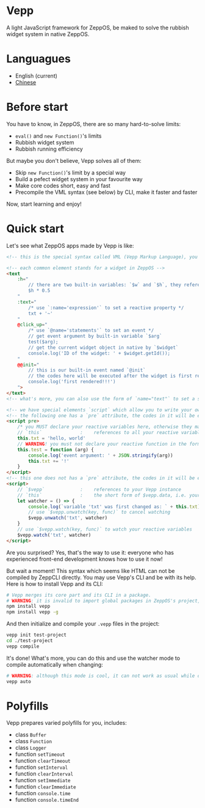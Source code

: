# Vepp
A light JavaScript framework for ZeppOS, be maked to solve the rubbish widget system in native ZeppOS.

# Languagues
- English (current)
- [Chinese](https://github.com/jwhgzs/vepp/blob/master/README.chinese.md)

# Before start
You have to know, in ZeppOS, there are so many hard-to-solve limits:

- `eval()` and `new Function()`'s limits
- Rubbish widget system
- Rubbish running efficiency

But maybe you don't believe, Vepp solves all of them:

- Skip `new Function()`'s limit by a special way
- Build a pefect widget system in your favourite way
- Make core codes short, easy and fast
- Precompile the VML syntax (see below) by CLI, make it faster and faster

Now, start learning and enjoy!

# Quick start
Let's see what ZeppOS apps made by Vepp is like:

```html
<!-- this is the special syntax called VML (Vepp Markup Language), you can use it in `.vepp` suffixed files -->

<!-- each common element stands for a widget in ZeppOS -->
<text
    :h="
        // there are two built-in variables: `$w` and `$h`, they reference to device's width and height
        $h * 0.5
    "
    :text="
        /* use `:name='expression'` to set a reactive property */
        txt + '~'
    "
    @click_up="
        /* use `@name='statements'` to set an event */
        // get event argument by built-in variable `$arg`
        test($arg);
        // get the current widget object in native by `$widget`
        console.log('ID of the widget: ' + $widget.getId());
    "
    @@init="
        // this is our built-in event named `@init`
        // the codes here will be executed after the widget is first rendered
        console.log('first rendered!!!')
    ">
</text>
<!-- what's more, you can also use the form of `name="text"` to set a static and stringify property easily -->

<!-- we have special elements `script` which allow you to write your own JS -->
<!-- the following one has a `pre` attribute, the codes in it will be executed BEFORE Vepp's instance is initialized -->
<script pre>
    /* you MUST declare your reactive variables here, otherwise they may cause crash when they are not declared or initialized but are used before the first render */
    // `this`              :    references to all your reactive variables
    this.txt = 'hello, world'
    // WARNING! you must not declare your reactive function in the form of lambda, or you won't get the `this` correctly
    this.test = function (arg) {
        console.log('event argument: ' + JSON.stringify(arg))
        this.txt += '!'
    }
</script>
<!-- this one does not has a `pre` attribute, the codes in it will be executed AFTER Vepp's instance is initialized i.e. AFTER the first render -->
<script>
    // `$vepp`             :    references to your Vepp instance
    // `this`              :    the short form of $vepp.data, i.e. your reactive variables
    let watcher = () => {
        console.log(`variable 'txt' was first changed as: ` + this.txt)
    	// use `$vepp.unwatch(key, func)` to cancel watching
        $vepp.unwatch('txt', watcher)
    }
    // use `$vepp.watch(key, func)` to watch your reactive variables
    $vepp.watch('txt', watcher)
</script>
```

Are you surprised? Yes, that's the way to use it: everyone who has experienced front-end development knows how to use it now!

But wait a moment! This syntax which seems like HTML can not be compiled by ZeppCLI directly. You may use Vepp's CLI and be with its help. Here is how to install Vepp and its CLI:

```bash
# Vepp merges its core part and its CLI in a package.
# WARNING: it is invalid to import global packages in ZeppOS's project, so you MUST do like this:
npm install vepp
npm install vepp -g
```

And then initialize and compile your `.vepp` files in the project:

```bash
vepp init test-project
cd ./test-project
vepp compile
```

It's done! What's more, you can do this and use the watcher mode to compile automatically when changing:

```bash
# WARNING: although this mode is cool, it can not work as usual while other file watchers are working (like ZeppCLI)
vepp auto
```

# Polyfills

Vepp prepares varied polyfills for you, includes:

- class `Buffer`
- class `Function`
- class `Logger`
- function `setTimeout`
- function `clearTimeout`
- function `setInterval`
- function `clearInterval`
- function `setImmediate`
- function `clearImmediate`
- function `console.time`
- function `console.timeEnd`